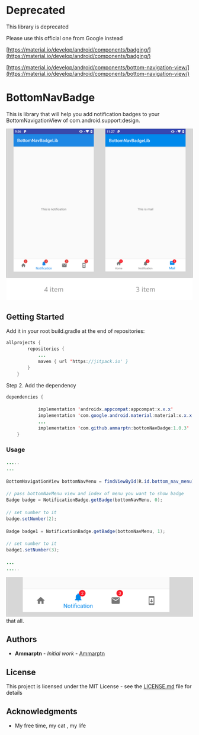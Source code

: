 # Deprecated
This library is deprecated

Please use this official one from Google instead


[https://material.io/develop/android/components/badging/](https://material.io/develop/android/components/badging/)

[https://material.io/develop/android/components/bottom-navigation-view/](https://material.io/develop/android/components/bottom-navigation-view/)

# BottomNavBadge

This is library that will help you add notification badges to your BottomNavigationView of com.android.support:design.

![bottomNavBadge](https://raw.githubusercontent.com/ammarptn/bottomNavBadge/master/src.png)

## Getting Started
Add it in your root build.gradle at the end of repositories:
```java
allprojects {
		repositories {
			...
			maven { url 'https://jitpack.io' }
		}
	}
```
Step 2. Add the dependency
```java
dependencies {

            implementation 'androidx.appcompat:appcompat:x.x.x'
            implementation 'com.google.android.material:material:x.x.x'
            ...
            implementation 'com.github.ammarptn:bottomNavBadge:1.0.3'
	}
```
### Usage
```java
.....
...

BottomNavigationView bottomNavMenu = findViewById(R.id.bottom_nav_menu);

// pass bottomNavMenu view and index of menu you want to show badge
Badge badge = NotificationBadge.getBadge(bottomNavMenu, 0); 

// set number to it
badge.setNumber(2); 

Badge badge1 = NotificationBadge.getBadge(bottomNavMenu, 1); 

// set number to it
badge1.setNumber(3); 

...
.....

```
![bottomNavBadge](https://raw.githubusercontent.com/ammarptn/bottomNavBadge/master/src2.png)
that all.


## Authors

* **Ammarptn** - *Initial work* - [Ammarptn](https://github.com/ammarptn)


## License

This project is licensed under the MIT License - see the [LICENSE.md](LICENSE.md) file for details

## Acknowledgments

* My free time, my cat , my life


